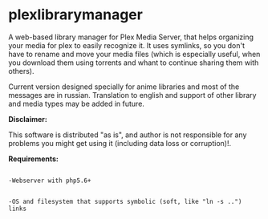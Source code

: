 # plexlibrarymanager
A web-based library manager for Plex Media Server, that helps organizing your media for plex to easily recognize it. 
It uses symlinks, so you don't have to rename and move your media files (which is especially useful, when you download them using torrents and whant to continue sharing them with others).

Current version designed specially for anime libraries and most of the messages are in russian. Translation to english and support of other library and media types may be added in future.

<b>Disclaimer:</b>

This software is distributed "as is", and author is not responsible for any problems you might get using it (including data loss or corruption)!.

<b>Requirements:</b>

<code>
-Webserver with php5.6+
  
-OS and filesystem that supports symbolic (soft, like "ln -s ..") links
</code>
